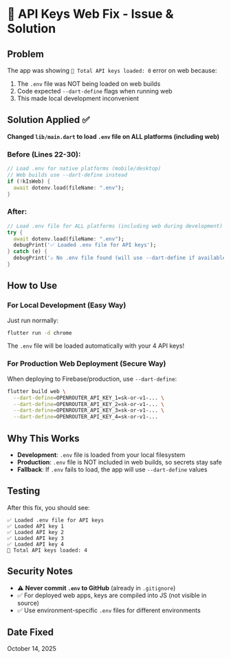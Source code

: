 # 🔐 API Keys Web Fix - Issue & Solution

## Problem
The app was showing `🔑 Total API keys loaded: 0` error on web because:
1. The `.env` file was NOT being loaded on web builds
2. Code expected `--dart-define` flags when running web
3. This made local development inconvenient

## Solution Applied ✅
**Changed `lib/main.dart` to load `.env` file on ALL platforms (including web)**

### Before (Lines 22-30):
```dart
// Load .env for native platforms (mobile/desktop)
// Web builds use --dart-define instead
if (!kIsWeb) {
  await dotenv.load(fileName: ".env");
}
```

### After:
```dart
// Load .env file for ALL platforms (including web during development)
try {
  await dotenv.load(fileName: ".env");
  debugPrint('✅ Loaded .env file for API keys');
} catch (e) {
  debugPrint('⚠️ No .env file found (will use --dart-define if available): $e');
}
```

## How to Use

### For Local Development (Easy Way)
Just run normally:
```bash
flutter run -d chrome
```
The `.env` file will be loaded automatically with your 4 API keys!

### For Production Web Deployment (Secure Way)
When deploying to Firebase/production, use `--dart-define`:
```bash
flutter build web \
  --dart-define=OPENROUTER_API_KEY_1=sk-or-v1-... \
  --dart-define=OPENROUTER_API_KEY_2=sk-or-v1-... \
  --dart-define=OPENROUTER_API_KEY_3=sk-or-v1-... \
  --dart-define=OPENROUTER_API_KEY_4=sk-or-v1-...
```

## Why This Works
- **Development**: `.env` file is loaded from your local filesystem
- **Production**: `.env` file is NOT included in web builds, so secrets stay safe
- **Fallback**: If `.env` fails to load, the app will use `--dart-define` values

## Testing
After this fix, you should see:
```
✅ Loaded .env file for API keys
✅ Loaded API key 1
✅ Loaded API key 2
✅ Loaded API key 3
✅ Loaded API key 4
🔑 Total API keys loaded: 4
```

## Security Notes
- ⚠️ **Never commit `.env` to GitHub** (already in `.gitignore`)
- ✅ For deployed web apps, keys are compiled into JS (not visible in source)
- ✅ Use environment-specific `.env` files for different environments

## Date Fixed
October 14, 2025
